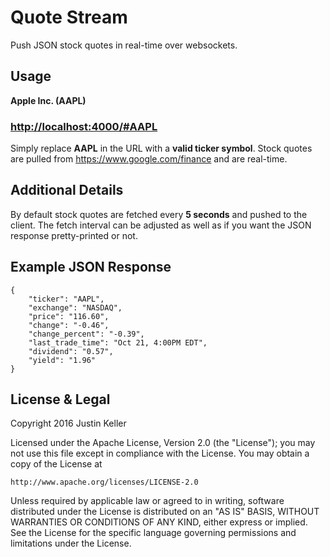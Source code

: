 # Quote Stream

Push JSON stock quotes in real-time over websockets.

## Usage

**Apple Inc. (AAPL)**
### <http://localhost:4000/#AAPL>

Simply replace **AAPL** in the URL with a **valid ticker symbol**. Stock quotes are pulled from <https://www.google.com/finance> and are real-time.

## Additional Details

By default stock quotes are fetched every **5 seconds** and pushed to the client. The fetch interval can be adjusted as well as if you want the JSON response pretty-printed or not.

## Example JSON Response

    {
        "ticker": "AAPL",
        "exchange": "NASDAQ",
        "price": "116.60",
        "change": "-0.46",
        "change_percent": "-0.39",
        "last_trade_time": "Oct 21, 4:00PM EDT",
        "dividend": "0.57",
        "yield": "1.96"
    }

## License & Legal

Copyright 2016 Justin Keller

Licensed under the Apache License, Version 2.0 (the "License");
you may not use this file except in compliance with the License.
You may obtain a copy of the License at

    http://www.apache.org/licenses/LICENSE-2.0

Unless required by applicable law or agreed to in writing, software
distributed under the License is distributed on an "AS IS" BASIS,
WITHOUT WARRANTIES OR CONDITIONS OF ANY KIND, either express or implied.
See the License for the specific language governing permissions and
limitations under the License.
